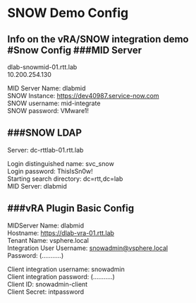SNOW Demo Config
=========
Info on the vRA/SNOW integration demo  
#Snow Config
###MID Server
------------
dlab-snowmid-01.rtt.lab  
10.200.254.130  

MID Server Name: dlabmid  
SNOW Instance: https://dev40987.service-now.com  
SNOW username: mid-integrate  
SNOW password: VMware1!

###SNOW LDAP
------------
Server: dc-rttlab-01.rtt.lab  

Login distinguished name: svc_snow  
Login password: ThisIsSn0w!  
Starting search directory: dc=rtt,dc=lab  
MID Server: dlabmid

###vRA Plugin Basic Config
------------
MIDServer Name: dlabmid  
Hostname: https://dlab-vra-01.rtt.lab  
Tenant Name: vsphere.local  
Integration User Username: snowadmin@vsphere.local  
Password: (...........)  

Client integration username: snowadmin  
Client integration password: (...........)  
Client ID: snowadmin-client  
Client Secret: intpassword  
